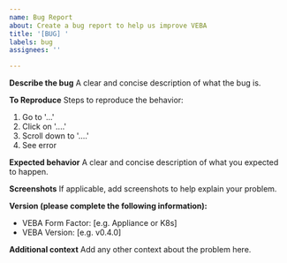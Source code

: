 ```yaml
---
name: Bug Report
about: Create a bug report to help us improve VEBA
title: '[BUG] '
labels: bug
assignees: ''

---
```


**Describe the bug**
A clear and concise description of what the bug is.

**To Reproduce**
Steps to reproduce the behavior:
1. Go to '...'
2. Click on '....'
3. Scroll down to '....'
4. See error

**Expected behavior**
A clear and concise description of what you expected to happen.

**Screenshots**
If applicable, add screenshots to help explain your problem.

**Version (please complete the following information):**
 - VEBA Form Factor: [e.g. Appliance or K8s]
 - VEBA Version: [e.g. v0.4.0]

**Additional context**
Add any other context about the problem here.
